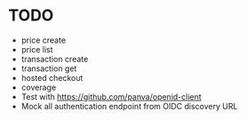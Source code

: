 # TODO

- price create
- price list
- transaction create
- transaction get
- hosted checkout
- coverage
- Test with https://github.com/panva/openid-client
- Mock all authentication endpoint from OIDC discovery URL
